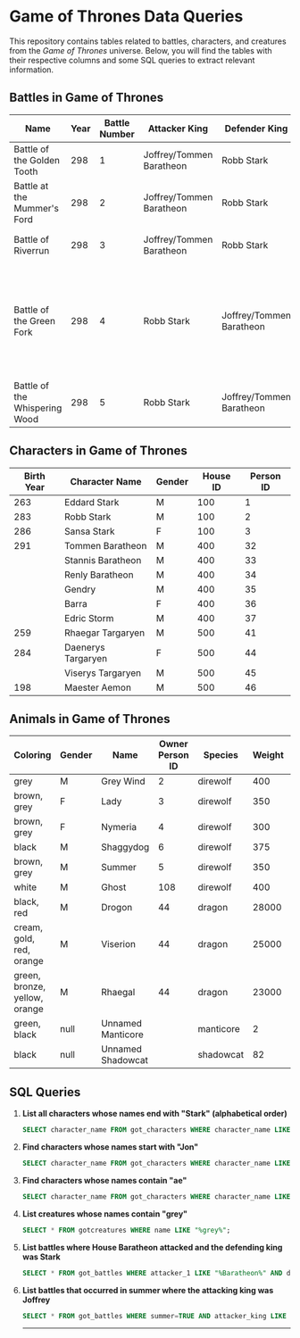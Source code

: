 # Game of Thrones Data Queries

This repository contains tables related to battles, characters, and creatures from the *Game of Thrones* universe. Below, you will find the tables with their respective columns and some SQL queries to extract relevant information.

## Battles in Game of Thrones

| Name | Year | Battle Number | Attacker King | Defender King | Attacker 1 | Attacker 2 | Attacker 3 | Attacker 4 | Defender 1 | Defender 2 | Defender 3 | Defender 4 | Attacker Outcome | Battle Type | Major Death | Major Capture | Attacker Size | Defender Size | Attacker Commander | Defender Commander | Summer | Location | Region | Note |
|------|------|---------------|---------------|---------------|------------|------------|------------|------------|------------|------------|------------|------------|-----------------|-------------|-------------|--------------|--------------|--------------|----------------|----------------|---------|----------|--------|------|
| Battle of the Golden Tooth | 298 | 1 | Joffrey/Tommen Baratheon | Robb Stark | Lannister |  |  |  | Tully |  |  |  | win | pitched battle | true | false | 15000 | 4000 | Jaime Lannister | Clement Piper, Vance | true | Golden Tooth | The Westerlands |  |
| Battle at the Mummer's Ford | 298 | 2 | Joffrey/Tommen Baratheon | Robb Stark | Lannister |  |  |  | Baratheon |  |  |  | win | ambush | true | false |  | 120 | Gregor Clegane | Beric Dondarrion | true | Mummer's Ford | The Riverlands |  |
| Battle of Riverrun | 298 | 3 | Joffrey/Tommen Baratheon | Robb Stark | Lannister |  |  |  | Tully |  |  |  | win | pitched battle | false | true | 15000 | 10000 | Jaime Lannister, Andros Brax | Edmure Tully, Tytos Blackwood | true | Riverrun | The Riverlands |  |
| Battle of the Green Fork | 298 | 4 | Robb Stark | Joffrey/Tommen Baratheon | Stark |  |  |  | Lannister |  |  |  | loss | pitched battle | true | true | 18000 | 20000 | Roose Bolton, Wylis Manderly, Medger Cerwyn, Harrion Karstark, Halys Hornwood | Tywin Lannister, Gregor Clegane, Kevan Lannister, Addam Marbrand | true | Green Fork | The Riverlands |  |
| Battle of the Whispering Wood | 298 | 5 | Robb Stark | Joffrey/Tommen Baratheon | Stark | Tully |  |  | Lannister |  |  |  | win | ambush | true | true | 1875 | 6000 | Robb Stark, Brynden Tully | Jaime Lannister | true | Whispering Wood | The Riverlands |  |

## Characters in Game of Thrones

| Birth Year | Character Name | Gender | House ID | Person ID |
|------------|---------------|--------|----------|-----------|
| 263 | Eddard Stark | M | 100 | 1 |
| 283 | Robb Stark | M | 100 | 2 |
| 286 | Sansa Stark | F | 100 | 3 |
| 291 | Tommen Baratheon | M | 400 | 32 |
|  | Stannis Baratheon | M | 400 | 33 |
|  | Renly Baratheon | M | 400 | 34 |
|  | Gendry | M | 400 | 35 |
|  | Barra | F | 400 | 36 |
|  | Edric Storm | M | 400 | 37 |
| 259 | Rhaegar Targaryen | M | 500 | 41 |
| 284 | Daenerys Targaryen | F | 500 | 44 |
|  | Viserys Targaryen | M | 500 | 45 |
| 198 | Maester Aemon | M | 500 | 46 |

## Animals in Game of Thrones

| Coloring | Gender | Name | Owner Person ID | Species | Weight | Weight Unit |
|----------|--------|------|----------------|---------|--------|-------------|
| grey | M | Grey Wind | 2 | direwolf | 400 | kg |
| brown, grey | F | Lady | 3 | direwolf | 350 | kg |
| brown, grey | F | Nymeria | 4 | direwolf | 300 | kg |
| black | M | Shaggydog | 6 | direwolf | 375 | kg |
| brown, grey | M | Summer | 5 | direwolf | 350 | kg |
| white | M | Ghost | 108 | direwolf | 400 | kg |
| black, red | M | Drogon | 44 | dragon | 28000 | kg |
| cream, gold, red, orange | M | Viserion | 44 | dragon | 25000 | kg |
| green, bronze, yellow, orange | M | Rhaegal | 44 | dragon | 23000 | kg |
| green, black | null | Unnamed Manticore |  | manticore | 2 | kg |
| black | null | Unnamed Shadowcat |  | shadowcat | 82 | kg |

## SQL Queries

1. **List all characters whose names end with "Stark" (alphabetical order)**
   ```sql
   SELECT character_name FROM got_characters WHERE character_name LIKE "%Stark" ORDER BY 1;
   ```

2. **Find characters whose names start with "Jon"**
   ```sql
   SELECT character_name FROM got_characters WHERE character_name LIKE "Jon%";
   ```

3. **Find characters whose names contain "ae"**
   ```sql
   SELECT character_name FROM got_characters WHERE character_name LIKE "%ae%";
   ```

4. **List creatures whose names contain "grey"**
   ```sql
   SELECT * FROM gotcreatures WHERE name LIKE "%grey%";
   ```

5. **List battles where House Baratheon attacked and the defending king was Stark**
   ```sql
   SELECT * FROM got_battles WHERE attacker_1 LIKE "%Baratheon%" AND defender_king LIKE "%Stark%";
   ```

6. **List battles that occurred in summer where the attacking king was Joffrey**
   ```sql
   SELECT * FROM got_battles WHERE summer=TRUE AND attacker_king LIKE "%Joffrey%";
   ```

   ---